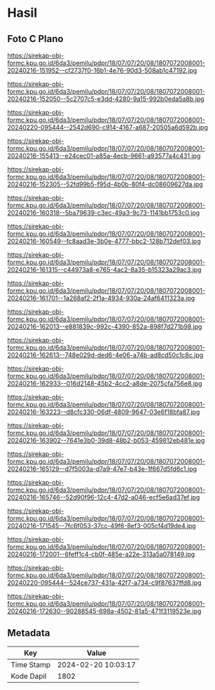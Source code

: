 # Hasil

## Foto C Plano

https://sirekap-obj-formc.kpu.go.id/6da3/pemilu/pdpr/18/07/07/20/08/1807072008001-20240216-151952--cf2737f0-16b1-4e76-90d3-508ab1c47192.jpg

https://sirekap-obj-formc.kpu.go.id/6da3/pemilu/pdpr/18/07/07/20/08/1807072008001-20240216-152050--5c2707c5-e3dd-4280-9a15-992b0eda5a8b.jpg

https://sirekap-obj-formc.kpu.go.id/6da3/pemilu/pdpr/18/07/07/20/08/1807072008001-20240220-095444--2542d690-c914-4167-a687-20505a6d592b.jpg

https://sirekap-obj-formc.kpu.go.id/6da3/pemilu/pdpr/18/07/07/20/08/1807072008001-20240216-155413--e24cec01-a85a-4ecb-9661-a93577a4c431.jpg

https://sirekap-obj-formc.kpu.go.id/6da3/pemilu/pdpr/18/07/07/20/08/1807072008001-20240216-152305--52fd99b5-f95d-4b0b-80f4-dc08609627da.jpg

https://sirekap-obj-formc.kpu.go.id/6da3/pemilu/pdpr/18/07/07/20/08/1807072008001-20240216-160318--5ba79639-c3ec-49a3-9c73-1141bb1753c0.jpg

https://sirekap-obj-formc.kpu.go.id/6da3/pemilu/pdpr/18/07/07/20/08/1807072008001-20240216-160549--fc8aad3e-3b0e-4777-bbc2-128b712def03.jpg

https://sirekap-obj-formc.kpu.go.id/6da3/pemilu/pdpr/18/07/07/20/08/1807072008001-20240216-161315--c44973a8-e765-4ac2-8a35-b15323a29ac3.jpg

https://sirekap-obj-formc.kpu.go.id/6da3/pemilu/pdpr/18/07/07/20/08/1807072008001-20240216-161701--1a268af2-2f1a-4934-930a-24af6411323a.jpg

https://sirekap-obj-formc.kpu.go.id/6da3/pemilu/pdpr/18/07/07/20/08/1807072008001-20240216-162013--e881839c-992c-4390-852a-898f7d271b98.jpg

https://sirekap-obj-formc.kpu.go.id/6da3/pemilu/pdpr/18/07/07/20/08/1807072008001-20240216-162613--748e029d-ded6-4e06-a74b-ad8cd50c1c8c.jpg

https://sirekap-obj-formc.kpu.go.id/6da3/pemilu/pdpr/18/07/07/20/08/1807072008001-20240216-162933--016d2148-45b2-4cc2-a8de-2075cfa756e8.jpg

https://sirekap-obj-formc.kpu.go.id/6da3/pemilu/pdpr/18/07/07/20/08/1807072008001-20240216-163223--d8cfc330-06df-4809-9647-03e6f18bfa87.jpg

https://sirekap-obj-formc.kpu.go.id/6da3/pemilu/pdpr/18/07/07/20/08/1807072008001-20240216-163902--7641e3b0-39d8-48b2-b053-459812eb481e.jpg

https://sirekap-obj-formc.kpu.go.id/6da3/pemilu/pdpr/18/07/07/20/08/1807072008001-20240216-165129--d7f5003a-d7a9-47e7-b43e-1f667d5fd6c1.jpg

https://sirekap-obj-formc.kpu.go.id/6da3/pemilu/pdpr/18/07/07/20/08/1807072008001-20240216-165746--52d90f96-12c4-47d2-a046-ecf5e6ad37ef.jpg

https://sirekap-obj-formc.kpu.go.id/6da3/pemilu/pdpr/18/07/07/20/08/1807072008001-20240216-171545--7fc6f053-37cc-49f6-8ef3-005cf4d19de4.jpg

https://sirekap-obj-formc.kpu.go.id/6da3/pemilu/pdpr/18/07/07/20/08/1807072008001-20240216-172001--6feff1c4-cb0f-485e-a22e-313a5a078149.jpg

https://sirekap-obj-formc.kpu.go.id/6da3/pemilu/pdpr/18/07/07/20/08/1807072008001-20240220-095444--524ce737-431a-42f7-a734-c9f87637ffd8.jpg

https://sirekap-obj-formc.kpu.go.id/6da3/pemilu/pdpr/18/07/07/20/08/1807072008001-20240216-172630--90288545-698a-4502-81a5-471f3119523e.jpg


## Metadata

| Key        | Value               |
| ---------- | ------------------- |
| Time Stamp | 2024-02-20 10:03:17 |
| Kode Dapil | 1802                |



